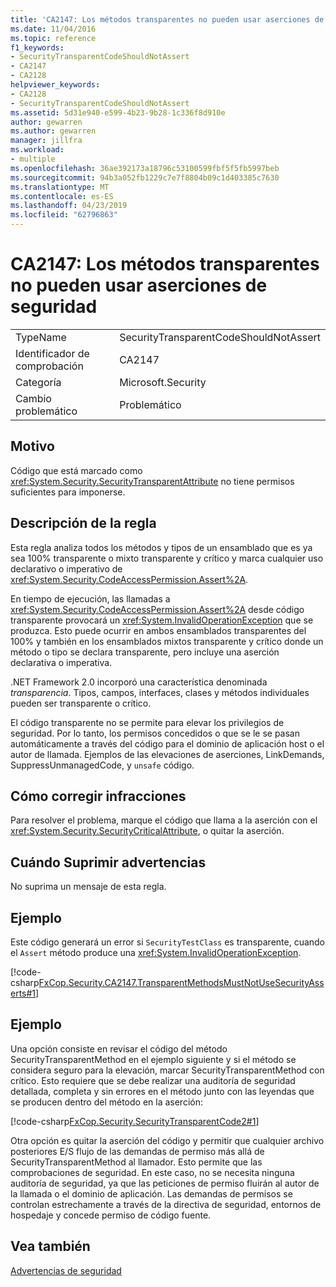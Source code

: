 ```yaml
---
title: 'CA2147: Los métodos transparentes no pueden usar aserciones de seguridad'
ms.date: 11/04/2016
ms.topic: reference
f1_keywords:
- SecurityTransparentCodeShouldNotAssert
- CA2147
- CA2128
helpviewer_keywords:
- CA2128
- SecurityTransparentCodeShouldNotAssert
ms.assetid: 5d31e940-e599-4b23-9b28-1c336f8d910e
author: gewarren
ms.author: gewarren
manager: jillfra
ms.workload:
- multiple
ms.openlocfilehash: 36ae392173a18796c53100599fbf5f5fb5997beb
ms.sourcegitcommit: 94b3a052fb1229c7e7f8804b09c1d403385c7630
ms.translationtype: MT
ms.contentlocale: es-ES
ms.lasthandoff: 04/23/2019
ms.locfileid: "62796863"
---
```

# <a name="ca2147-transparent-methods-may-not-use-security-asserts"></a>CA2147: Los métodos transparentes no pueden usar aserciones de seguridad

|||
|-|-|
|TypeName|SecurityTransparentCodeShouldNotAssert|
|Identificador de comprobación|CA2147|
|Categoría|Microsoft.Security|
|Cambio problemático|Problemático|

## <a name="cause"></a>Motivo
 Código que está marcado como <xref:System.Security.SecurityTransparentAttribute> no tiene permisos suficientes para imponerse.

## <a name="rule-description"></a>Descripción de la regla
 Esta regla analiza todos los métodos y tipos de un ensamblado que es ya sea 100% transparente o mixto transparente y crítico y marca cualquier uso declarativo o imperativo de <xref:System.Security.CodeAccessPermission.Assert%2A>.

 En tiempo de ejecución, las llamadas a <xref:System.Security.CodeAccessPermission.Assert%2A> desde código transparente provocará un <xref:System.InvalidOperationException> que se produzca. Esto puede ocurrir en ambos ensamblados transparentes del 100% y también en los ensamblados mixtos transparente y crítico donde un método o tipo se declara transparente, pero incluye una aserción declarativa o imperativa.

 .NET Framework 2.0 incorporó una característica denominada *transparencia*. Tipos, campos, interfaces, clases y métodos individuales pueden ser transparente o crítico.

 El código transparente no se permite para elevar los privilegios de seguridad. Por lo tanto, los permisos concedidos o que se le se pasan automáticamente a través del código para el dominio de aplicación host o el autor de llamada. Ejemplos de las elevaciones de aserciones, LinkDemands, SuppressUnmanagedCode, y `unsafe` código.

## <a name="how-to-fix-violations"></a>Cómo corregir infracciones
 Para resolver el problema, marque el código que llama a la aserción con el <xref:System.Security.SecurityCriticalAttribute>, o quitar la aserción.

## <a name="when-to-suppress-warnings"></a>Cuándo Suprimir advertencias
 No suprima un mensaje de esta regla.

## <a name="example"></a>Ejemplo
 Este código generará un error si `SecurityTestClass` es transparente, cuando el `Assert` método produce una <xref:System.InvalidOperationException>.

 [!code-csharp[FxCop.Security.CA2147.TransparentMethodsMustNotUseSecurityAsserts#1](../code-quality/codesnippet/CSharp/ca2147-transparent-methods-may-not-use-security-asserts_1.cs)]

## <a name="example"></a>Ejemplo
 Una opción consiste en revisar el código del método SecurityTransparentMethod en el ejemplo siguiente y si el método se considera seguro para la elevación, marcar SecurityTransparentMethod con crítico. Esto requiere que se debe realizar una auditoría de seguridad detallada, completa y sin errores en el método junto con las leyendas que se producen dentro del método en la aserción:

 [!code-csharp[FxCop.Security.SecurityTransparentCode2#1](../code-quality/codesnippet/CSharp/ca2147-transparent-methods-may-not-use-security-asserts_2.cs)]

 Otra opción es quitar la aserción del código y permitir que cualquier archivo posteriores E/S flujo de las demandas de permiso más allá de SecurityTransparentMethod al llamador. Esto permite que las comprobaciones de seguridad. En este caso, no se necesita ninguna auditoría de seguridad, ya que las peticiones de permiso fluirán al autor de la llamada o el dominio de aplicación. Las demandas de permisos se controlan estrechamente a través de la directiva de seguridad, entornos de hospedaje y concede permiso de código fuente.

## <a name="see-also"></a>Vea también
 [Advertencias de seguridad](../code-quality/security-warnings.md)